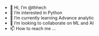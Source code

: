 - 👋 Hi, I’m @thhech
- 👀 I’m interested in Python
- 🌱 I’m currently learning Advance analytic 
- 💞️ I’m looking to collaborate on ML and AI
- 📫 How to reach me ...

<!---
thhech/thhech is a ✨ special ✨ repository because its `README.md` (this file) appears on your GitHub profile.
You can click the Preview link to take a look at your changes.
--->

